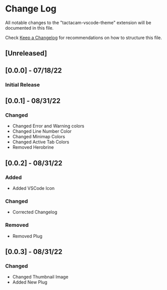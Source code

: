 # Change Log

All notable changes to the "tactacam-vscode-theme" extension will be documented in this file.

Check [Keep a Changelog](http://keepachangelog.com/) for recommendations on how to structure this file.

## [Unreleased]

## [0.0.0] - 07/18/22
### Initial Release

## [0.0.1] - 08/31/22
### Changed
- Changed Error and Warning colors
- Changed Line Number Color
- Changed Minimap Colors
- Changed Active Tab Colors
- Removed Herobrine

## [0.0.2] - 08/31/22
### Added
- Added VSCode Icon

### Changed
- Corrected Changelog

### Removed
- Removed Plug

## [0.0.3] - 08/31/22
### Changed
- Changed Thumbnail Image
- Added New Plug